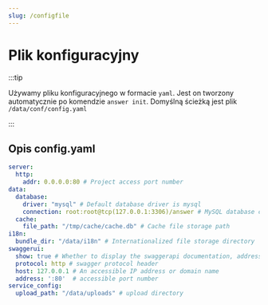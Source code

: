 ```yaml
---
slug: /configfile
---
```


# Plik konfiguracyjny

:::tip

Używamy pliku konfiguracyjnego w formacie `yaml`. Jest on tworzony automatycznie po komendzie `answer init`. Domyślną ścieżką jest plik `/data/conf/config.yaml`

:::

## Opis config.yaml

```yaml title="/data/conf/config.yaml"
server:
  http:
    addr: 0.0.0.0:80 # Project access port number
data:
  database:
    driver: "mysql" # Default database driver is mysql
    connection: root:root@tcp(127.0.0.1:3306)/answer # MySQL database connection address
  cache:
    file_path: "/tmp/cache/cache.db" # Cache file storage path
i18n:
  bundle_dir: "/data/i18n" # Internationalized file storage directory
swaggerui:
  show: true # Whether to display the swaggerapi documentation, address /swagger/index.html
  protocol: http # swagger protocol header
  host: 127.0.0.1 # An accessible IP address or domain name
  address: ':80'  # accessible port number
service_config:
  upload_path: "/data/uploads" # upload directory
```
